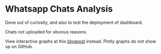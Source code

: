 # Whatsapp Chats Analysis

Done out of curiosity, and also to test the deployment of dashboard.

Chats not uploaded for obvious reasons.

View interactive graphs at this [blogpost](https://zyf0717.github.io/jekyll/update/2020/07/18/whatsapp-chat-analysis.html) instead. Plotly graphs do not show up on GitHub.
